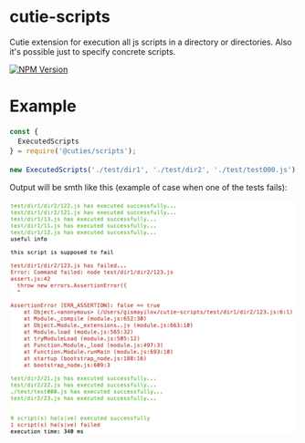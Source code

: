 # cutie-scripts
Cutie extension for execution all js scripts in a directory or directories. Also it's possible just to specify concrete scripts.

[![NPM Version][npm-image]][npm-url]

# Example

```js
const {
  ExecutedScripts
} = require('@cuties/scripts');

new ExecutedScripts('./test/dir1', './test/dir2', './test/test000.js').call();

```

Output will be smth like this (example of case when one of the tests fails):

![gaa1](https://github.com/Guseyn/cutie-scripts/blob/master/log.png)

[npm-image]: https://img.shields.io/npm/v/@cuties/scripts.svg
[npm-url]: https://npmjs.org/package/@cuties/scripts

